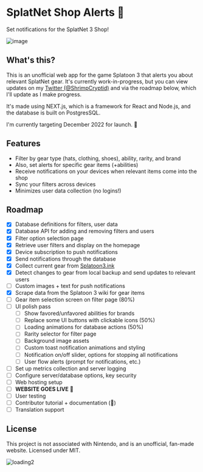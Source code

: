 # SplatNet Shop Alerts 📣
Set notifications for the SplatNet 3 Shop!

![image](https://user-images.githubusercontent.com/30200665/201589511-bc220ada-caa7-4ad8-9154-0967867b4e6c.png)

## What's this?
This is an unofficial web app for the game Splatoon 3 that alerts you about relevant SplatNet gear. It's currently work-in-progress, but you can view updates on my [Twitter (@ShrimpCryptid)](https://twitter.com/shrimpcryptid) and via the roadmap below, which I'll update as I make progress.

It's made using NEXT.js, which is a framework for React and Node.js, and the database is built on PostgresSQL.

I'm currently targeting December 2022 for launch. 🤞

## Features
- Filter by gear type (hats, clothing, shoes), ability, rarity, and brand
- Also, set alerts for specific gear items (+abilities)
- Receive notifications on your devices when relevant items come into the shop
- Sync your filters across devices
- Minimizes user data collection (no logins!)

## Roadmap
- [x] Database definitions for filters, user data
- [x] Database API for adding and removing filters and users
- [x] Filter option selection page
- [x] Retrieve user filters and display on the homepage
- [x] Device subscription to push notifications
- [x] Send notifications through the database
- [x] Collect current gear from [Splatoon3.ink](https://splatoon3.ink)
- [x] Detect changes to gear from local backup and send updates to relevant users
- [ ] Custom images + text for push notifications
- [x] Scrape data from the Splatoon 3 wiki for gear items
- [ ] Gear item selection screen on filter page (80%)
- [ ] UI polish pass
  - [ ] Show favored/unfavored abilities for brands
  - [ ] Replace some UI buttons with clickable icons (50%)
  - [ ] Loading animations for database actions (50%)
  - [ ] Rarity selector for filter page
  - [ ] Background image assets
  - [ ] Custom toast notification animations and styling
  - [ ] Notification on/off slider, options for stopping all notifications
  - [ ] User flow alerts (prompt for notifications, etc.)
- [ ] Set up metrics collection and server logging
- [ ] Configure server/database options, key security
- [ ] Web hosting setup
- [ ] **WEBSITE GOES LIVE** 🎉
- [ ] User testing
- [ ] Contributor tutorial + documentation (💖)
- [ ] Translation support

## License
This project is not associated with Nintendo, and is an unofficial, fan-made website. Licensed under MIT.

![loading2](https://user-images.githubusercontent.com/30200665/201589377-e51c9cda-f713-402d-8a3c-5759536da264.gif)


